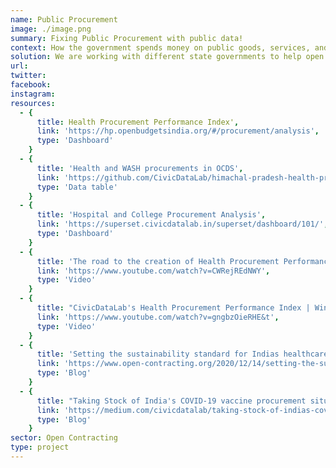 ```yaml
---
name: Public Procurement
image: ./image.png
summary: Fixing Public Procurement with public data!
context: How the government spends money on public goods, services, and infrastructure is referred to as Public Procurement. Public procurement data is imperative to understand government priorities and advocate for better spending. What started as a hackathon project, creating an index for procurement practices for health related procurement turned into a full fledged partnership, between CivicDataLab and Open Contracting Partnership
solution: We are working with different state governments to help open up more public procurement data in interoperable formats that are easy to analyse and gather insights from to help foster a culture of transparency and accountability.
url:
twitter:
facebook:
instagram:
resources:
  - {
      title: Health Procurement Performance Index',
      link: 'https://hp.openbudgetsindia.org/#/procurement/analysis',
      type: 'Dashboard'
    }
  - {
      title: 'Health and WASH procurements in OCDS',
      link: 'https://github.com/CivicDataLab/himachal-pradesh-health-procurement-OCDS',
      type: 'Data table'
    }
  - {
      title: 'Hospital and College Procurement Analysis',
      link: 'https://superset.civicdatalab.in/superset/dashboard/101/',
      type: 'Dashboard'
    }
  - {
      title: 'The road to the creation of Health Procurement Performance Index (HPPI) | CivicDataLab',
      link: 'https://www.youtube.com/watch?v=CWRejREdNWY',
      type: 'Video'
    }
  - {
      title: "CivicDataLab's Health Procurement Performance Index | Winners of Taiwan Presidential Hackathon 2020",
      link: 'https://www.youtube.com/watch?v=gngbzOieRHE&t',
      type: 'Video'
    }
  - {
      title: 'Setting the sustainability standard for Indias healthcare procurement',
      link: 'https://www.open-contracting.org/2020/12/14/setting-the-sustainability-standard-for-indias-healthcare-procurement/',
      type: 'Blog'
    }
  - {
      title: "Taking Stock of India's COVID-19 vaccine procurement situation",
      link: 'https://medium.com/civicdatalab/taking-stock-of-indias-covid-19-vaccine-procurement-situation-f6b851f0c36a',
      type: 'Blog'
    }
sector: Open Contracting
type: project
---
```

